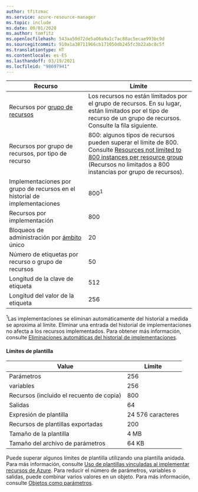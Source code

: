 ```yaml
---
author: tfitzmac
ms.service: azure-resource-manager
ms.topic: include
ms.date: 09/01/2020
ms.author: tomfitz
ms.openlocfilehash: 543aa50d72de5a06a9a1c7ac88ac5ecae993bc9d
ms.sourcegitcommit: 910a1a38711966cb171050db245fc3b22abc8c5f
ms.translationtype: HT
ms.contentlocale: es-ES
ms.lasthandoff: 03/19/2021
ms.locfileid: "98697941"
---
```

| Recurso | Límite |
| --- | --- |
| Recursos por [grupo de recursos](../articles/azure-resource-manager/management/overview.md#resource-groups) | Los recursos no están limitados por el grupo de recursos. En su lugar, están limitados por el tipo de recurso de un grupo de recursos. Consulte la fila siguiente. |
| Recursos por grupo de recursos, por tipo de recurso |800: algunos tipos de recursos pueden superar el límite de 800. Consulte [Resources not limited to 800 instances per resource group](../articles/azure-resource-manager/management/resources-without-resource-group-limit.md) (Recursos no limitados a 800 instancias por grupo de recursos). |
| Implementaciones por grupo de recursos en el historial de implementaciones |800<sup>1</sup> |
| Recursos por implementación |800 |
| Bloqueos de administración por [ámbito](../articles/azure-resource-manager/management/overview.md#understand-scope) único  |20 |
| Número de etiquetas por recurso o grupo de recursos |50 |
| Longitud de la clave de etiqueta |512 |
| Longitud del valor de la etiqueta |256 |

<sup>1</sup>Las implementaciones se eliminan automáticamente del historial a medida se aproxima al límite. Eliminar una entrada del historial de implementaciones no afecta a los recursos implementados. Para obtener más información, consulte [Eliminaciones automáticas del historial de implementaciones](../articles/azure-resource-manager/templates/deployment-history-deletions.md).

#### <a name="template-limits"></a>Límites de plantilla

| Value | Límite |
| --- | --- |
| Parámetros |256 |
| variables |256 |
| Recursos (incluido el recuento de copia) |800 |
| Salidas |64 |
| Expresión de plantilla |24 576 caracteres |
| Recursos de plantillas exportadas |200 |
| Tamaño de la plantilla |4 MB |
| Tamaño del archivo de parámetros |64 KB |

Puede superar algunos límites de plantilla utilizando una plantilla anidada. Para más información, consulte [Uso de plantillas vinculadas al implementar recursos de Azure](../articles/azure-resource-manager/templates/linked-templates.md). Para reducir el número de parámetros, variables o salidas, puede combinar varios valores en un objeto. Para más información, consulte [Objetos como parámetros](/azure/architecture/guide/azure-resource-manager/advanced-templates/objects-as-parameters).